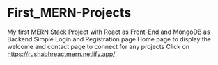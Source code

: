 # First_MERN-Projects
My first MERN Stack Project with React as Front-End and MongoDB as Backend
 Simple Login and Registration page
 Home page to display the welcome 
 and contact page to connect for any projects
 Click on https://rushabhreactmern.netlify.app/
